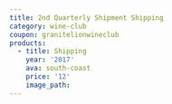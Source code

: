 ```yaml
---
title: 2nd Quarterly Shipment Shipping
category: wine-club
coupon: granitelionwineclub
products:
  - title: Shipping
    year: '2017'
    ava: south-coast
    price: '12'
    image_path:
---
```



